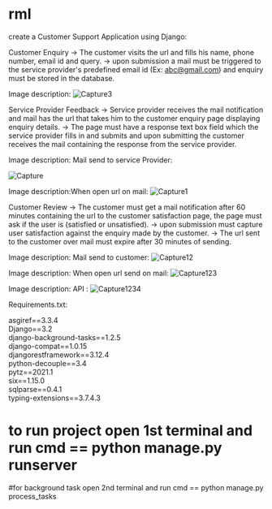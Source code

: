 # rml
create a Customer Support Application using Django:



Customer Enquiry
-> The customer visits the url and fills his name, phone number, email id and query.
-> upon submission a mail must be triggered to the service provider's predefined email id (Ex: abc@gmail.com) and enquiry must be stored in the database.

Image description:
![Capture3](https://user-images.githubusercontent.com/43162312/114266903-a4d03a80-9a16-11eb-9101-d2f34041275c.JPG)

Service Provider Feedback
-> Service provider receives the mail notification and mail has the url that takes him to the customer enquiry page displaying enquiry details.
-> The page must have a response text box field which the service provider fills in and submits and upon submitting the customer receives the mail containing the response from the service provider.

Image description: Mail send to service Provider:

![Capture](https://user-images.githubusercontent.com/43162312/114266975-fb3d7900-9a16-11eb-9f4e-0dfbede6a39a.JPG)

Image description:When open url on mail:
![Capture1](https://user-images.githubusercontent.com/43162312/114267030-2e800800-9a17-11eb-88e2-bd0edeb27dd1.JPG)

Customer Review
-> The customer must get a mail notification after 60 minutes containing the url to the customer satisfaction page, the page must ask if the user is (satisfied or unsatisfied). 
-> upon submission must capture user satisfaction against the enquiry made by the customer.
-> The url sent to the customer over mail must expire after 30 minutes of sending.

Image description: Mail send to customer:
![Capture12](https://user-images.githubusercontent.com/43162312/114268758-7bb4a780-9a20-11eb-84fe-971c00328bd7.JPG)


Image description: When open url send on mail:
![Capture123](https://user-images.githubusercontent.com/43162312/114268829-d64e0380-9a20-11eb-851b-17fe92a35ef6.JPG)

Image description: API :
![Capture1234](https://user-images.githubusercontent.com/43162312/114268894-2af17e80-9a21-11eb-89f0-bc56b71b1ece.JPG)


Requirements.txt:

asgiref==3.3.4 \
Django==3.2 \
django-background-tasks==1.2.5 \
django-compat==1.0.15 \
djangorestframework==3.12.4 \
python-decouple==3.4 \
pytz==2021.1 \
six==1.15.0 \
sqlparse==0.4.1 \
typing-extensions==3.7.4.3 

# to run project open 1st terminal and run cmd == python manage.py runserver
#for background task open 2nd terminal and run cmd == python manage.py process_tasks
